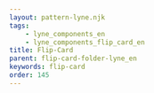 ```yaml
---
layout: pattern-lyne.njk
tags: 
    - lyne_components_en
    - lyne_components_flip_card_en
title: Flip-Card
parent: flip-card-folder-lyne_en
keywords: flip-card
order: 145
---
```

